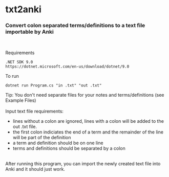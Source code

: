 # txt2anki
<h3>Convert colon separated terms/definitions to a text file importable by Anki</h3><br>

Requirements<br>
```
.NET SDK 9.0
https://dotnet.microsoft.com/en-us/download/dotnet/9.0
```

To run
```
dotnet run Program.cs "in .txt" "out .txt"
```

Tip: You don't need separate files for your notes and terms/definitions (see Example Files)<br>
<br>
Input text file requirements:
<ul>
  <li>lines without a colon are ignored, lines with a colon will be added to the out .txt file.</li>
  <li>the first colon indiciates the end of a term and the remainder of the line will be part of the definition</li>
  <li>a term and definition should be on one line</li>
  <li>terms and definitions should be separated by a colon</li>
</ul>
<br>
After running this program, you can import the newly created text file into Anki and it should just work.
